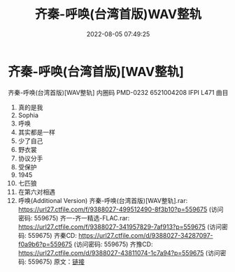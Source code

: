 ﻿---
title: 齐秦-呼唤(台湾首版)WAV整轨
date: 2022-08-05 07:49:25
categories: WAV车载音乐、镜像
tags: 华语中文
---
# 齐秦-呼唤(台湾首版)[WAV整轨]

齐秦-呼唤(台湾首版)[WAV整轨]
内圈码 PMD-0232 6521004208 IFPI L471
曲目
01. 真的是我
02. Sophia
03. 呼唤
04. 其实都是一样
05. 少了自己
06. 野衣裳
07. 协议分手
08. 受保护
09. 1945
10. 七匹狼
11. 在第六对相遇
12. 呼唤(Additional Version)
齐秦-呼唤(台湾首版)[WAV整轨].rar: https://url27.ctfile.com/f/9388027-499512490-8f3b10?p=559675
(访问密码: 559675)
齐一-齐一精选-FLAC.rar: https://url27.ctfile.com/f/9388027-341957829-7af913?p=559675
(访问密码: 559675)
齐秦CD: https://url27.ctfile.com/d/9388027-34287097-f0a9b6?p=559675
(访问密码: 559675)
齐豫CD: https://url27.ctfile.com/d/9388027-43811074-1c7a94?p=559675
(访问密码: 559675)
原文：[链接](https://blog.sina.com.cn/s/blog_1647c7e7601030ypj.html)
